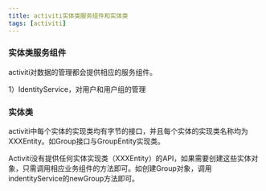 ```yaml
---
title: activiti实体类服务组件和实体类
tags: [activiti]
---
```


### 实体类服务组件

activiti对数据的管理都会提供相应的服务组件。

1）IdentityService，对用户和用户组的管理

### 实体类

activiti中每个实体的实现类均有字节的接口，并且每个实体的实现类名称均为XXXEntity。如Group接口与GroupEntity实现类。

Activiti没有提供任何实体实现类（XXXEntity）的API，如果需要创建这些实体对象，只需调用相应业务组件的方法即可。如创建Group对象，调用indentityService的newGroup方法即可。